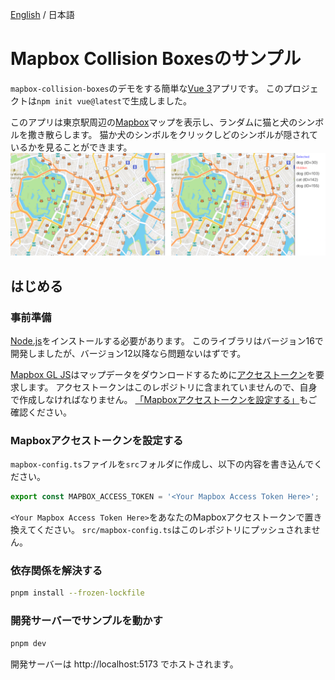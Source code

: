 [English](./README.md) / 日本語

# Mapbox Collision Boxesのサンプル

`mapbox-collision-boxes`のデモをする簡単な[Vue 3](https://vuejs.org)アプリです。
このプロジェクトは`npm init vue@latest`で生成しました。

このアプリは東京駅周辺の[Mapbox](https://www.mapbox.com)マップを表示し、ランダムに猫と犬のシンボルを撒き散らします。
猫か犬のシンボルをクリックしどのシンボルが隠されているかを見ることができます。
![スクリーンショット](./screenshots.png)

## はじめる

### 事前準備

[Node.js](https://nodejs.org/en/)をインストールする必要があります。
このライブラリはバージョン16で開発しましたが、バージョン12以降なら問題ないはずです。

[Mapbox GL JS](https://docs.mapbox.com/mapbox-gl-js/guides/)はマップデータをダウンロードするために[アクセストークン](https://docs.mapbox.com/help/getting-started/access-tokens/)を要求します。
アクセストークンはこのレポジトリに含まれていませんので、自身で作成しなければなりません。
[「Mapboxアクセストークンを設定する」](#Mapboxアクセストークンを設定する)もご確認ください。

### Mapboxアクセストークンを設定する

`mapbox-config.ts`ファイルを`src`フォルダに作成し、以下の内容を書き込んでください。
```ts
export const MAPBOX_ACCESS_TOKEN = '<Your Mapbox Access Token Here>';
```

`<Your Mapbox Access Token Here>`をあなたのMapboxアクセストークンで置き換えてください。
`src/mapbox-config.ts`はこのレポジトリにプッシュされません。

### 依存関係を解決する

```sh
pnpm install --frozen-lockfile
```

### 開発サーバーでサンプルを動かす

```sh
pnpm dev
```

開発サーバーは http://localhost:5173 でホストされます。